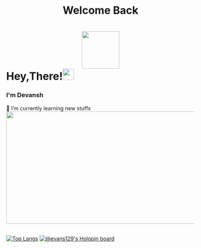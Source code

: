 <h1 align="center">Welcome Back<h1>
<div id="hello" align="center">
<img src="https://media.giphy.com/media/M9gbBd9nbDrOTu1Mqx/giphy.gif" width="100"/>
</div>
  Hey,There!<img src="https://media.giphy.com/media/hvRJCLFzcasrR4ia7z/giphy.gif" width="30px"/><br>
  <h3>I'm Devansh</h3>
🌱 I’m currently learning new stuffs<br>
<div id="bye" align="center">
  <img src="https://media.giphy.com/media/dWesBcTLavkZuG35MI/giphy.gif" width="600" height="300"/>
</div><br>
  
  [![Top Langs](https://github-readme-stats.vercel.app/api/top-langs/?username=evans129&layout=compact&theme=vision-friendly-dark)](https://github.com/anuraghazra/github-readme-stats)
[![@evans129's Holopin board](https://holopin.io/api/user/board?user=evans129)](https://holopin.io/@evans129)
